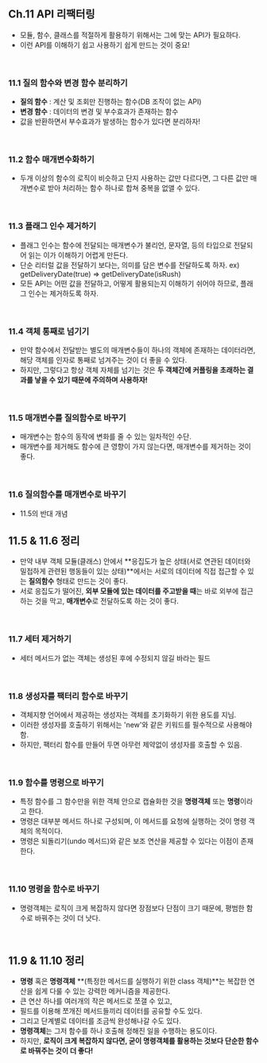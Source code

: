 ## Ch.11 API 리팩터링

- 모듈, 함수, 클래스를 적절하게 활용하기 위해서는 그에 맞는 API가 필요하다.
- 이런 API를 이해하기 쉽고 사용하기 쉽게 만드는 것이 중요!

<br />

### 11.1 질의 함수와 변경 함수 분리하기

- **질의 함수** : 계산 및 조회만 진행하는 함수(DB 조작이 없는 API)
- **변경 함수** : 데이터의 변경 및 부수효과가 존재하는 함수
- 값을 반환하면서 부수효과가 발생하는 함수가 있다면 분리하자!

<br />

### 11.2 함수 매개변수화하기

- 두개 이상의 함수의 로직이 비슷하고 단지 사용하는 값만 다르다면, 그 다른 값만 매개변수로 받아 처리하는 함수 하나로 합쳐 중복을 없앨 수 있다.

<br />

### 11.3 플래그 인수 제거하기

- 플래그 인수는 함수에 전달되는 매개변수가 불리언, 문자열, 등의 타입으로 전달되어 읽는 이가 이해하기 어렵게 만든다.
- 단순 리터럴 값을 전달하기 보다는, 의미를 담은 변수를 전달하도록 하자. ex) getDeliveryDate(true) => getDeliveryDate(isRush)
- 모든 API는 어떤 값을 전달하고, 어떻게 활용되는지 이해하기 쉬어야 하므로, 플래그 인수는 제거하도록 하자.

<br />

### 11.4 객체 통째로 넘기기

- 만약 함수에서 전달받는 별도의 매개변수들이 하나의 객체에 존재하는 데이터라면, 해당 객체를 인자로 통째로 넘겨주는 것이 더 좋을 수 있다.
- 하지만, 그렇다고 항상 객체 자체를 넘기는 것은 **두 객체간에 커플링을 초래하는 결과를 낳을 수 있기 때문에 주의하며 사용하자!**

<br />

### 11.5 매개변수를 질의함수로 바꾸기

- 매개변수는 함수의 동작에 변화를 줄 수 있는 일차적인 수단.
- 매개변수를 제거해도 함수에 큰 영향이 가지 않는다면, 매개변수를 제거하는 것이 좋다.

<br />

### 11.6 질의함수를 매개변수로 바꾸기

- 11.5의 반대 개념

## 11.5 & 11.6 정리

- 만약 내부 객체 모듈(클래스) 안에서 **응집도가 높은 상태(서로 연관된 데이터와 밀접하게 관련된 행동들이 있는 상태)**에서는 서로의 데이터에 직접 접근할 수 있는 **질의함수** 형태로 만드는 것이 좋다.
- 서로 응집도가 떨어진, **외부 모듈에 있는 데이터를 주고받을 때**는 바로 외부에 접근하는 것을 막고, **매개변수**로 전달하도록 하는 것이 좋다.

<br />

### 11.7 세터 제거하기

- 세터 메서드가 없는 객체는 생성된 후에 수정되지 않길 바라는 필드

<br />

### 11.8 생성자를 팩터리 함수로 바꾸기

- 객체지향 언어에서 제공하는 생성자는 객체를 초기화하기 위한 용도를 지님.
- 이러한 생성자를 호출하기 위해서는 'new'와 같은 키워드를 필수적으로 사용해야 함.
- 하지만, 팩터리 함수를 만들어 두면 아무런 제약없이 생성자를 호출할 수 있음.

<br />

### 11.9 함수를 명령으로 바꾸기

- 특정 함수를 그 함수만을 위한 객체 안으로 캡슐화한 것을 **명령객체** 또는 **명령**이라고 한다.
- 명령은 대부분 메서드 하나로 구성되며, 이 메서드를 요청에 실행하는 것이 명령 객체의 목적이다.
- 명령은 되돌리기(undo 메서드)와 같은 보조 연산을 제공할 수 있다는 이점이 존재한다.

<br />

### 11.10 명령을 함수로 바꾸기

- 명령객체는 로직이 크게 복잡하지 않다면 장점보다 단점이 크기 때문에, 평범한 함수로 바꿔주는 것이 더 낫다.

<br />

## 11.9 & 11.10 정리

- **명령** 혹은 **명령객체** **(특정한 메서드를 실행하기 위한 class 객체)**는 복잡한 연산을 쉽게 다룰 수 있는 강력한 메커니즘을 제공한다.
- 큰 연산 하나를 여러개의 작은 메서드로 쪼갤 수 있고,
- 필드를 이용해 쪼개진 메서드들끼리 데이터를 공유할 수도 있다.
- 그리고 단계별로 데이터를 조금씩 완성해나갈 수도 있다.
- **명령객체**는 그저 함수를 하나 호출해 정해진 일을 수행하는 용도이다.
- 하지만, **로직이 크게 복잡하지 않다면, 굳이 명령객체를 활용하는 것보다 단순한 함수로 바꿔주는 것이 더 좋다!**

<br />
